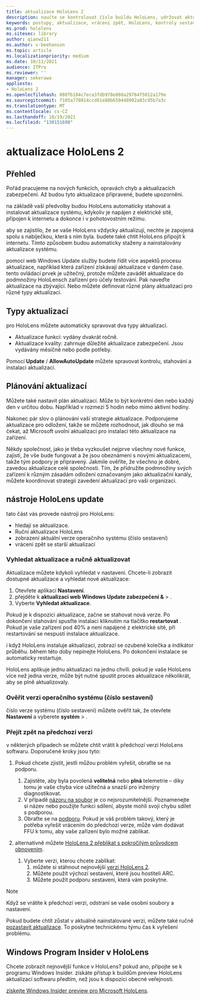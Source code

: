 ```yaml
---
title: aktualizace HoloLens 2
description: naučte se kontrolovat číslo buildu HoloLens, udržovat aktuální informace o aktualizacích zařízení, zapojit se do programu insiders a vracet aktualizace.
keywords: postupy, aktualizace, vrácení zpět, HoloLens, kontroly sestavení, číslo sestavení
ms.prod: hololens
ms.sitesec: library
author: qianw211
ms.author: v-beehanson
ms.topic: article
ms.localizationpriority: medium
ms.date: 10/11/2021
audience: ITPro
ms.reviewer: ''
manager: sekerawa
appliesto:
- HoloLens 2
ms.openlocfilehash: 080fb184c7eca3fdb978e860a29764f5012a179e
ms.sourcegitcommit: f105a770814ccd61e88b650448902a03c95b7a3c
ms.translationtype: MT
ms.contentlocale: cs-CZ
ms.lasthandoff: 10/19/2021
ms.locfileid: "130151698"
---
```

# <a name="update-hololens-2"></a>aktualizace HoloLens 2

## <a name="overview"></a>Přehled

Pořád pracujeme na nových funkcích, opravách chyb a aktualizacích zabezpečení. Až budou tyto aktualizace připravené, budete upozorněni.

na základě vaší předvolby budou HoloLens automaticky stahovat a instalovat aktualizace systému, kdykoliv je napájen z elektrické sítě, připojen k internetu a dokonce i v pohotovostním režimu.

aby se zajistilo, že se vaše HoloLens vždycky aktualizují, nechte je zapojená spolu s nabíječkou, která s ním byla. budete také chtít HoloLens připojit k internetu. Tímto způsobem budou automaticky staženy a nainstalovány aktualizace systému. 

pomocí web Windows Update služby budete řídit více aspektů procesu aktualizace, například která zařízení získávají aktualizace v daném čase. tento ovládací prvek je užitečný, protože můžete zavádět aktualizace do podmnožiny HoloLensch zařízení pro účely testování. Pak naveďte aktualizace na zbývající. Nebo můžete definovat různé plány aktualizací pro různé typy aktualizací.

## <a name="types-of-updates"></a>Typy aktualizací

pro HoloLens můžete automaticky spravovat dva typy aktualizací.

- Aktualizace funkcí: vydány dvakrát ročně.
- Aktualizace kvality: zahrnuje důležité aktualizace zabezpečení. Jsou vydávány měsíčně nebo podle potřeby.

Pomocí **Update** / **AllowAutoUpdate** můžete spravovat kontrolu, stahování a instalaci aktualizací. 

## <a name="scheduling-updates"></a>Plánování aktualizací

Můžete také nastavit plán aktualizací. Může to být konkrétní den nebo každý den v určitou dobu. Například v rozmezí 5 hodin nebo mimo aktivní hodiny.

Nakonec pár slov o plánování vaší strategie aktualizace. Podporujeme aktualizace pro odložení, takže se můžete rozhodnout, jak dlouho se má čekat, až Microsoft uvolní aktualizaci pro instalaci této aktualizace na zařízení.

Někdy společnost, jako je třeba vyzkoušet nejprve všechny nové funkce, zajistí, že vše bude fungovat a že jsou obeznámeni s novými aktualizacemi, takže tým podpory je připravený. Jakmile ověříte, že všechno je dobré, zavedou aktualizace celé společnosti. Tím, že přidružíte podmnožiny svých zařízení k různým zásadám odložení označovaným jako aktualizační kanály, můžete koordinovat strategii zavedení aktualizací pro vaši organizaci.

## <a name="hololens-update-tools"></a>nástroje HoloLens update

tato část vás provede nástroji pro HoloLens:

- hledají se aktualizace.
- Ruční aktualizace HoloLens
- zobrazení aktuální verze operačního systému (číslo sestavení)
- vrácení zpět se starší aktualizací

### <a name="check-for-updates-and-manually-update"></a>Vyhledat aktualizace a ručně aktualizovat

Aktualizace můžete kdykoli vyhledat v nastavení.  Chcete-li zobrazit dostupné aktualizace a vyhledat nové aktualizace:

1. Otevřete aplikaci **Nastavení**.
1. přejděte k **aktualizaci web Windows Update zabezpečení &**  >  .
1. Vyberte **Vyhledat aktualizace**.

Pokud je k dispozici aktualizace, začne se stahovat nová verze. Po dokončení stahování spusťte instalaci kliknutím na tlačítko **restartovat** . Pokud je vaše zařízení pod 40% a není napájené z elektrické sítě, při restartování se nespustí instalace aktualizace.

i když HoloLens instaluje aktualizaci, zobrazí se ozubené kolečka a indikátor průběhu. během této doby nepínejte HoloLens. Po dokončení instalace se automaticky restartuje.

HoloLens aplikuje jednu aktualizaci na jednu chvíli.  pokud je vaše HoloLens více než jedna verze, může být nutné spustit proces aktualizace několikrát, aby se plně aktualizovaly.

### <a name="check-your-operating-system-version-build-number"></a>Ověřit verzi operačního systému (číslo sestavení)

číslo verze systému (číslo sestavení) můžete ověřit tak, že otevřete **Nastavení** a vyberete **systém**  >  .

### <a name="go-back-to-a-previous-version"></a>Přejít zpět na předchozí verzi

v některých případech se můžete chtít vrátit k předchozí verzi HoloLens softwaru. Doporučené kroky jsou tyto:

1. Pokud chcete zjistit, jestli můžou problém vyřešit, obraťte se na podporu.
    1. Zajistěte, aby byla povolená **volitelná** nebo **plná** telemetrie – díky tomu je vaše chyba více užitečná a snazší pro inženýry diagnostikovat.
    1. V případě [názoru na soubor](hololens-feedback.md) je co nejsrozumitelnější. Poznamenejte si název nebo použijte funkci sdílení, abyste mohli svoji chybu sdílet s podporou.
    1. Obraťte se na [podporu](https://aka.ms/hlsupport). Pokud je váš problém takový, který je potřeba vyřešit vrácením do předchozí verze, může vám dodávat FFU k tomu, aby vaše zařízení bylo možné zablikat.

1. alternativně můžete [HoloLens 2 přeblikat s pokročilým průvodcem obnovením](hololens-recovery.md#clean-reflash-the-device).
    1.  Vyberte verzi, kterou chcete zablikat: 
        1.  můžete si stáhnout nejnovější [verzi HoloLens 2](https://aka.ms/hololens2download).
        1.  Můžete použít výchozí sestavení, které jsou hostiteli ARC.
        1.  Můžete použít podporu sestavení, která vám poskytne.

> [!NOTE]
> Když se vrátíte k předchozí verzi, odstraní se vaše osobní soubory a nastavení.

Pokud budete chtít zůstat v aktuálně nainstalované verzi, můžete také ručně [pozastavit aktualizace](hololens-updates.md#pause-updates-via-device). To poskytne technickému týmu čas k vyřešení problému.

## <a name="windows-insider-program-on-hololens"></a>Windows Program Insider v HoloLens

Chcete zobrazit nejnovější funkce v HoloLens?  pokud ano, připojte se k programu Windows Insider. získáte přístup k buildům preview HoloLens aktualizací softwaru předtím, než jsou k dispozici obecné veřejnosti.

[získejte Windows Insider preview pro Microsoft HoloLens](hololens-insider.md).